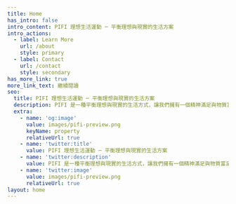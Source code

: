```yaml
---
title: Home
has_intro: false
intro_content: PIFI 理想生活運動 ─ 平衡理想與現實的生活方案
intro_actions:
  - label: Learn More
    url: /about
    style: primary
  - label: Contact
    url: /contact
    style: secondary
has_more_link: true
more_link_text: 繼續閱讀
seo:
  title: PIFI 理想生活運動 ─ 平衡理想與現實的生活方案
  description: PIFI 是一種平衡理想與現實的生活方式，讓我們擁有一個精神滿足與物質富足的理想生活。
  extra:
    - name: 'og:image'
      value: images/pifi-preview.png
      keyName: property
      relativeUrl: true
    - name: 'twitter:title'
      value: PIFI 理想生活運動 ─ 平衡理想與現實的生活方案
    - name: 'twitter:description'
      value: PIFI 是一種平衡理想與現實的生活方式，讓我們擁有一個精神滿足與物質富足的理想生活。
    - name: 'twitter:image'
      value: images/pifi-preview.png
      relativeUrl: true
layout: home
---
```


